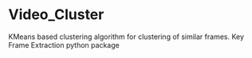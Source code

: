 # Video_Cluster
KMeans based clustering algorithm for clustering of similar frames. Key Frame Extraction python package
